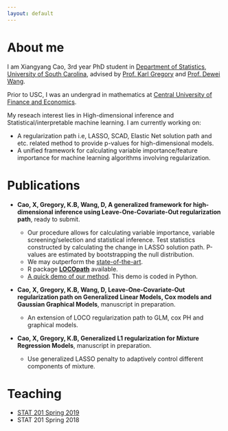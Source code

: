 ```yaml
---
layout: default
---
```


# About me 

I am Xiangyang Cao, 3rd year PhD student in [Department of Statistics](https://sc.edu/study/colleges_schools/artsandsciences/statistics/index.php), [University of South Carolina](https://sc.edu/), advised by [Prof. Karl Gregory](http://people.stat.sc.edu/gregorkb/) and [Prof. Dewei Wang](http://people.stat.sc.edu/wang528/index.html).

Prior to USC, I was an undergrad in mathematics at [Central University of Finance and Economics](http://en.cufe.edu.cn/).

My reseach interest lies in High-dimensional inference and Statistical/interpretable machine learning. 
I am currently working on:

* A regularization path i.e, LASSO, SCAD, Elastic Net solution path and etc. related method to provide p-values for high-dimensional models.
* A unified framework for calculating variable importance/feature importance for machine learning algorithms involving regularization.


# Publications

* **Cao, X, Gregory, K.B, Wang, D, A generalized framework for high-dimensional inference using Leave-One-Covariate-Out regularization path**, ready to submit.

  - Our procedure allows for calculating variable importance, variable screening/selection and statistical inference. Test statistics constructed by calculating the change in LASSO solution path. P-values are estimated by bootstrapping the null distribution. 
  - We may outperform the [state-of-the-art](https://arxiv.org/pdf/1303.0518.pdf).
  - R package [**LOCOpath**](https://github.com/devcao/LOCOpath) available. 
  - [A quick demo of our method](./Variable_Importance_using_LOCOPath.html). This demo is coded in Python. 

* **Cao, X, Gregory, K.B, Wang, D, Leave-One-Covariate-Out regularization path on Generalized Linear Models, Cox models and Gaussian Graphical Models**, manuscript in preparation.
  
  - An extension of LOCO regularization path to GLM, cox PH and graphical models.



* **Cao, X, Gregory, K.B, Generalized L1 regularization for Mixture Regression Models**, manuscript in preparation.
  
  - Use generalized LASSO penalty to adaptively control different components of mixture.


# Teaching

* [STAT 201 Spring 2019](./teaching) 
* STAT 201 Spring 2018
